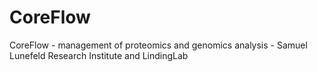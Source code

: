 CoreFlow
========

CoreFlow - management of proteomics and genomics analysis - Samuel Lunefeld Research Institute and LindingLab
